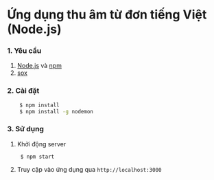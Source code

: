 Ứng dụng thu âm từ đơn tiếng Việt (Node.js)
=========================

### 1. Yêu cầu

1. [Node.js](https://nodejs.org) và [npm](https://www.npmjs.com/)
2. [sox](http://sox.sourceforge.net/)

### 2. Cài đặt

```bash
    $ npm install
    $ npm install -g nodemon
```

### 3. Sử dụng

1. Khởi động server

        $ npm start

2. Truy cập vào ứng dụng qua `http://localhost:3000`
